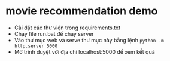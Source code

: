 # movie recommendation demo

- Cài đặt các thư viện trong requirements.txt
- Chạy file run.bat để chạy server
- Vào thư mục web và serve thư mục này bằng lệnh `python -m http.server 5000`
- Mở trình duyệt với địa chỉ localhost:5000 để xem kết quả